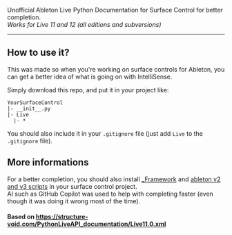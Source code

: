 Unofficial Ableton Live Python Documentation for Surface Control for better completion.<br>
*Works for Live 11 and 12 (all editions and subversions)*

---
## How to use it?

This was made so when you're working on surface controls for Ableton, you can get a better idea of what is going on with IntelliSense.

Simply download this repo, and put it in your project like:
```
YourSurfaceControl
|- __init__.py
|- Live
  |- *
```

You should also include it in your `.gitignore` file (just add `Live` to the `.gitignore` file).

## More informations
For a better completion, you should also install [_Framework](https://github.com/gluon/AbletonLive12_MIDIRemoteScripts/tree/main/_Framework) and [ableton v2 and v3 scripts](https://github.com/gluon/AbletonLive12_MIDIRemoteScripts/tree/main/ableton) in your surface control project.<br>
AI such as GitHub Copilot was used to help with completing faster (even though it was doing it wrong most of the time).<br>
#### Based on https://structure-void.com/PythonLiveAPI_documentation/Live11.0.xml
